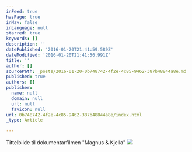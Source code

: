 ```yaml
---
inFeed: true
hasPage: true
inNav: false
inLanguage: null
starred: true
keywords: []
description: ''
datePublished: '2016-01-20T21:41:59.589Z'
dateModified: '2016-01-20T21:41:56.991Z'
title: ''
author: []
sourcePath: _posts/2016-01-20-0b748742-4f2e-4c85-9462-387b48844a8e.md
published: true
authors: []
publisher:
  name: null
  domain: null
  url: null
  favicon: null
url: 0b748742-4f2e-4c85-9462-387b48844a8e/index.html
_type: Article

---
```

Tittelbilde til dokumentarfilmen "Magnus & Kjella"
![](https://s3-us-west-2.amazonaws.com/the-grid-img/p/a63b46ad67b07e7456d8b2e1f90d44d11bfef175.png)